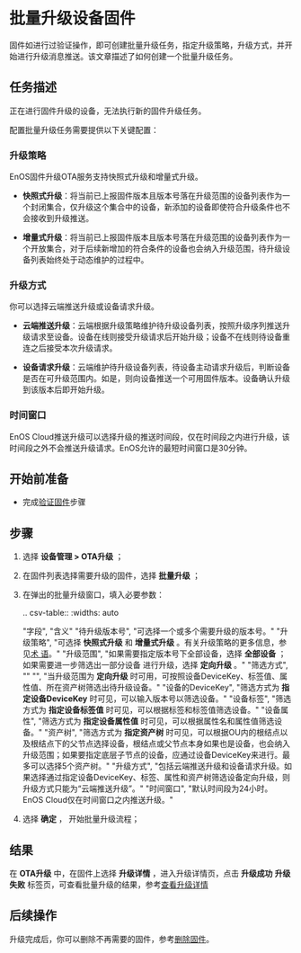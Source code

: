 # 批量升级设备固件

固件如进行过验证操作，即可创建批量升级任务，指定升级策略，升级方式，并开始进行升级消息推送。该文章描述了如何创建一个批量升级任务。

## 任务描述

正在进行固件升级的设备，无法执行新的固件升级任务。

配置批量升级任务需要提供以下关键配置：

### 升级策略

EnOS固件升级OTA服务支持快照式升级和增量式升级。

- **快照式升级**：将当前已上报固件版本且版本号落在升级范围的设备列表作为一个封闭集合，仅升级这个集合中的设备，新添加的设备即使符合升级条件也不会接收到升级推送。

- **增量式升级**：将当前已上报固件版本且版本号落在升级范围的设备列表作为一个开放集合，对于后续新增加的符合条件的设备也会纳入升级范围，待升级设备列表始终处于动态维护的过程中。

### 升级方式

你可以选择云端推送升级或设备请求升级。

- **云端推送升级**：云端根据升级策略维护待升级设备列表，按照升级序列推送升级请求至设备。设备在线则接受升级请求后开始升级；设备不在线则待设备重连之后接受本次升级请求。

- **设备请求升级**：云端维护待升级设备列表，待设备主动请求升级后，判断设备是否在可升级范围内。如是，则向设备推送一个可用固件版本。设备确认升级到该版本后即开始升级。

### 时间窗口

EnOS Cloud推送升级可以选择升级的推送时间段，仅在时间段之内进行升级，该时间段之外不会推送升级请求。EnOS允许的最短时间窗口是30分钟。


## 开始前准备

- 完成[验证固件](verifying_firmware)步骤

## 步骤

1. 选择 **设备管理 > OTA升级** ；

2. 在固件列表选择需要升级的固件，选择 **批量升级** ；

3. 在弹出的批量升级窗口，填入必要参数：

   .. csv-table::
      :widths: auto

      "字段", "含义"
      "待升级版本号", "可选择一个或多个需要升级的版本号。"
      "升级策略", "可选择 **快照式升级** 和 **增量式升级** 。有关升级策略的更多信息，参见[术 语](ota_concept)。"
      "升级范围", "如果需要指定版本号下全部设备，选择 **全部设备** ； 如果需要进一步筛选出一部分设备 进行升级，选择 **定向升级** 。"
      "筛选方式", ""
      "", "当升级范围为 **定向升级** 时可用，可按照设备DeviceKey、标签值、属性值、所在资产树筛选出待升级设备。"
      "设备的DeviceKey", "筛选方式为 **指定设备DeviceKey** 时可见，可以输入版本号以筛选设备。"
      "设备标签", "筛选方式为 **指定设备标签值** 时可见，可以根据标签和标签值筛选设备。"
      "设备属性", "筛选方式为 **指定设备属性值** 时可见，可以根据属性名和属性值筛选设备。"
      "资产树", "筛选方式为 **指定资产树** 时可见，可以根据OU内的根结点以及根结点下的父节点选择设备，根结点或父节点本身如果也是设备，也会纳入升级范围；如果要指定底层子节点的设备，应通过设备DeviceKey来进行。最多可以选择5个资产树。"
      "升级方式", "包括云端推送升级和设备请求升级。如果选择通过指定设备DeviceKey、标签、属性和资产树筛选设备定向升级，则升级方式只能为“云端推送升级”。"
      "时间窗口", "默认时间段为24小时。EnOS Cloud仅在时间窗口之内推送升级。"

4. 选择 **确定** ， 开始批量升级流程；

## 结果

在 **OTA升级** 中，在固件上选择 **升级详情** ，进入升级详情页，点击 **升级成功** **升级失败** 标签页，可查看批量升级的结果，参考[查看升级详情](viewing_upgrade_detail)

## 后续操作

升级完成后，你可以删除不再需要的固件，参考[删除固件](deleting_firmware)。
